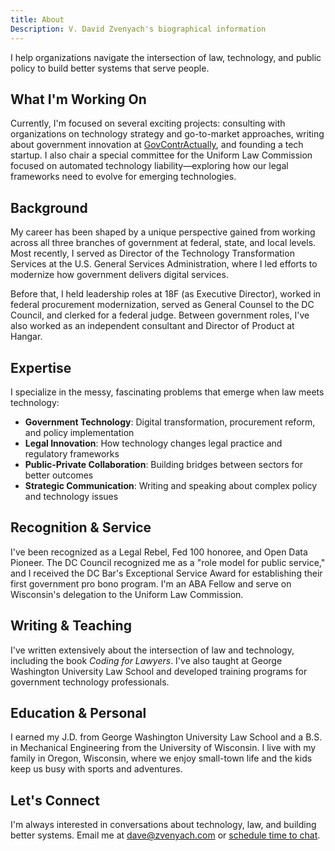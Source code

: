```yaml
---
title: About
Description: V. David Zvenyach's biographical information
---
```


I help organizations navigate the intersection of law, technology, and public policy to build better systems that serve people.

## What I'm Working On

Currently, I'm focused on several exciting projects: consulting with organizations on technology strategy and go-to-market approaches, writing about government innovation at [GovContrActually](https://govcontractually.com/), and founding a tech startup. I also chair a special committee for the Uniform Law Commission focused on automated technology liability—exploring how our legal frameworks need to evolve for emerging technologies.

## Background

My career has been shaped by a unique perspective gained from working across all three branches of government at federal, state, and local levels. Most recently, I served as Director of the Technology Transformation Services at the U.S. General Services Administration, where I led efforts to modernize how government delivers digital services.

Before that, I held leadership roles at 18F (as Executive Director), worked in federal procurement modernization, served as General Counsel to the DC Council, and clerked for a federal judge. Between government roles, I've also worked as an independent consultant and Director of Product at Hangar.

## Expertise

I specialize in the messy, fascinating problems that emerge when law meets technology:

- **Government Technology**: Digital transformation, procurement reform, and policy implementation
- **Legal Innovation**: How technology changes legal practice and regulatory frameworks  
- **Public-Private Collaboration**: Building bridges between sectors for better outcomes
- **Strategic Communication**: Writing and speaking about complex policy and technology issues

## Recognition & Service

I've been recognized as a Legal Rebel, Fed 100 honoree, and Open Data Pioneer. The DC Council recognized me as a "role model for public service," and I received the DC Bar's Exceptional Service Award for establishing their first government pro bono program. I'm an ABA Fellow and serve on Wisconsin's delegation to the Uniform Law Commission.

## Writing & Teaching

I've written extensively about the intersection of law and technology, including the book *Coding for Lawyers*. I've also taught at George Washington University Law School and developed training programs for government technology professionals.

## Education & Personal

I earned my J.D. from George Washington University Law School and a B.S. in Mechanical Engineering from the University of Wisconsin. I live with my family in Oregon, Wisconsin, where we enjoy small-town life and the kids keep us busy with sports and adventures.

## Let's Connect

I'm always interested in conversations about technology, law, and building better systems. Email me at dave@zvenyach.com or [schedule time to chat](https://fantastical.app/vdavez/virtual-coffee).
